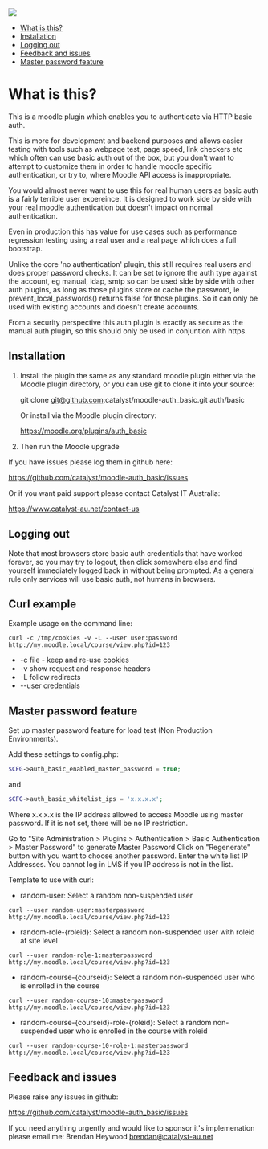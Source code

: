 <a href="https://travis-ci.org/catalyst/moodle-auth_basic">
<img src="https://travis-ci.org/catalyst/moodle-auth_basic.svg?branch=master">
</a>

* [What is this?](#what-is-this)
* [Installation](#installation)
* [Logging out](#logging-out)
* [Feedback and issues](#feedback-and-issues)
* [Master password feature](#master-password-feature)

What is this?
========================

This is a moodle plugin which enables you to authenticate via HTTP basic auth.

This is more for development and backend purposes and allows easier testing with tools such as webpage test, page speed, link checkers etc which often can use basic auth out of the box, but you don't want to attempt to customize them in order to handle moodle specific authentication, or try to, where Moodle API access is inappropriate.

You would almost never want to use this for real human users as basic auth is a fairly terrible user expereince. It is designed to work side by side with your real moodle authentication but doesn't impact on normal authentication.

Even in production this has value for use cases such as performance regression testing using a real user and a real page which does a full bootstrap.

Unlike the core 'no authentication' plugin, this still requires real users and does proper password checks. It can be set to ignore the auth type against the account, eg manual, ldap, smtp so can be used side by side with other auth plugins, as long as those plugins store or cache the password, ie prevent_local_passwords() returns false for those plugins. So it can only be used with existing accounts and doesn't create accounts.

From a security perspective this auth plugin is exactly as secure as the manual auth plugin, so this should only be used in conjuntion with https.

Installation
------------

1. Install the plugin the same as any standard moodle plugin either via the
Moodle plugin directory, or you can use git to clone it into your source:

     git clone git@github.com:catalyst/moodle-auth_basic.git auth/basic

    Or install via the Moodle plugin directory:
    
     https://moodle.org/plugins/auth_basic

2. Then run the Moodle upgrade

If you have issues please log them in github here:

https://github.com/catalyst/moodle-auth_basic/issues

Or if you want paid support please contact Catalyst IT Australia:

https://www.catalyst-au.net/contact-us


Logging out
-----------

Note that most browsers store basic auth credentials that have worked forever, so you may try to logout, then click somewhere else and find yourself immediately logged back in without being prompted. As a general rule only services will use basic auth, not humans in browsers.

Curl example
------------

Example usage on the command line:

```curl -c /tmp/cookies -v -L --user user:password http://my.moodle.local/course/view.php?id=123```

 * -c file - keep and re-use cookies
 * -v show request and response headers
 * -L follow redirects
 * --user credentials
 
 
 Master password feature
 ------------
 
 Set up master password feature for load test (Non Production Environments).
 
 Add these settings to config.php:
 
 ```php
$CFG->auth_basic_enabled_master_password = true;
 ```
 
 and 
  ```php
$CFG->auth_basic_whitelist_ips = 'x.x.x.x';
  ```
 Where x.x.x.x is the IP address allowed to access Moodle using master password.
 If it is not set, there will be no IP restriction.
 
 
 Go to "Site Administration > Plugins > Authentication > Basic Authentication > Master Password" to generate Master Password
 Click on "Regenerate" button with you want to choose another password.
 Enter the white list IP Addresses. You cannot log in LMS if you IP address is not in the list.
 
 Template to use with curl:
 
 * random-user: Select a random non-suspended user
 
 ```curl --user random-user:masterpassword http://my.moodle.local/course/view.php?id=123```
 
 * random-role-{roleid}: Select a random non-suspended user with roleid at site level
 
 ```curl --user random-role-1:masterpassword http://my.moodle.local/course/view.php?id=123```
 
 * random-course-{courseid}: Select a random non-suspended user who is enrolled in the course
 
 ```curl --user random-course-10:masterpassword http://my.moodle.local/course/view.php?id=123```
 
 * random-course-{courseid}-role-{roleid}: Select a random non-suspended user who is enrolled in the course with roleid
 
 ```curl --user random-course-10-role-1:masterpassword http://my.moodle.local/course/view.php?id=123```
 

Feedback and issues
-------------------

Please raise any issues in github:

https://github.com/catalyst/moodle-auth_basic/issues

If you need anything urgently and would like to sponsor it's implemenation please email me: Brendan Heywood brendan@catalyst-au.net
